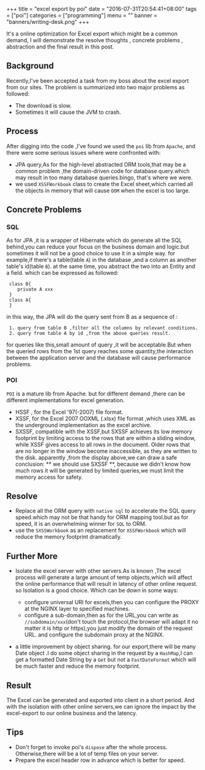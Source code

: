 +++
title = "excel export by poi"
date = "2016-07-31T20:54:41+08:00"
tags = ["poi"]
categories = ["programming"]
menu = ""
banner = "banners/writing-desk.png"
+++

It's a online optimization for Excel export which might be a common demand, I will demonstrate the resolve thoughts , concrete problems , abstraction and the final result in this post.
<!--more-->

## Background

Recently,I've been accepted a task from my boss about the excel export from our sites. The problem is summarized into two major problems as followed:

- The download is slow.
- Sometimes it will cause the JVM to crash.

## Process

After digging into the code ,I've found we used the `poi` lib from `Apache`, and there were some serious issues where were confronted with:

- JPA query,As for the high-level abstracted ORM tools,that may be a common problem ,the domain-driven code for database query.which may result in too many database queries.bingo, that's where we were.
- we used `XSSFWorkbook` class to create the Excel sheet,which carried all the objects in memory that will cause `OOM` when the excel is too large.

## Concrete Problems

###  SQL
As for JPA ,it is a wrapper of Hibernate which do generate all the SQL behind,you can reduce your focus on the business domain and logic.but sometimes it will not be a good choice to use it in a simple way.
for example,if there's a table(table `A`) in the database ,and a column as another table's id(table `B`). at the same time, you abstract the two into an Entity and a field. which can be expressed as followed:

```
 class B{
    private A xxx
 }
 class A{
 }
```
in this way, the JPA will do the query sent from B as a sequence of :
```
 1. query from table B ,filter all the columns by relevant conditions.
 2. query from table A by id ,from the above queries result.
```
for queries like this,small amount of query ,it will be acceptable.But when the queried rows from the 1st query reaches some quantity,the interaction between the application server and the database will cause performance problems.

###   POI
`POI` is a mature lib from Apache. but for different demand ,there can be different implementations for excel generation.

- HSSF , for the Excel '97(-2007) file format.
- XSSF,  for the Excel 2007 OOXML (.xlsx) file format ,which uses XML as the underground implementation as the excel archive.
- SXSSF, compatible with the XSSF,but SXSSF achieves its low memory footprint by limiting access to the rows that are within a sliding window, while XSSF gives access to all rows in the document. Older rows that are no longer in the window become inaccessible, as they are written to the disk.
apparently ,from the display above,we can draw a safe conclusion: ** we should use SXSSF **, because we didn't know how much rows it will be generated by limited queries,we must limit the memory access for safety.


## Resolve

- Replace all the ORM query with `native sql` to accelerate the SQL query speed.which may not be that handy for ORM mapping tool.but as for speed, it is an overwhelming winner for `SQL` to ORM.
- use the `SXSSWorkbook` as an replacement for `XSSFWorkbook` which will reduce the memory footprint dramatically.




## Further More
- Isolate the excel server with other servers.As is known ,The excel process will generate a large amount of temp objects,which will affect the online performance that will result in latency of other online request. so Isolation is a good choice. Which can be down in some ways:



	- configure universal URI for excels,then you can configure the PROXY at the NGINX layer to specified machines.
	- configure a sub-domain,then as for the URL,you can write as `//subdomain/xxx`(don't touch the protocol,the browser will adapt it no matter it is http or https),you just modify the domain of the request URL. and configure the subdomain proxy at the NGINX.


- a little improvement by object sharing. for our export,there will be many Date object .I do some object sharing in the request by a `HashMap`,I can get a formatted Date String by a `Get` but not a `FastDateFormat` which will be much faster and reduce the memory footprint.

## Result
The Excel can be generated and exported into client in a short period. And with the isolation with other online servers,we can ignore the impact by the excel-export to our online business and the latency.

## Tips

- Don't forget to invoke poi's `dispose` after the whole process. Otherwise,there will be a lot of temp files on your server.
- Prepare the excel header row in advance which is better for speed.
